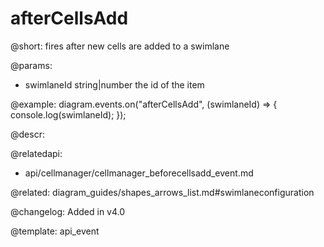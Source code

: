 afterCellsAdd
=============

@short: fires after new cells are added to a swimlane

@params:
- swimlaneId    string|number	the id of the item

@example:
diagram.events.on("afterCellsAdd", (swimlaneId) => {
    console.log(swimlaneId);
});

@descr:

@relatedapi:
- api/cellmanager/cellmanager_beforecellsadd_event.md

@related: diagram_guides/shapes_arrows_list.md#swimlaneconfiguration

@changelog:
Added in v4.0

@template: api_event